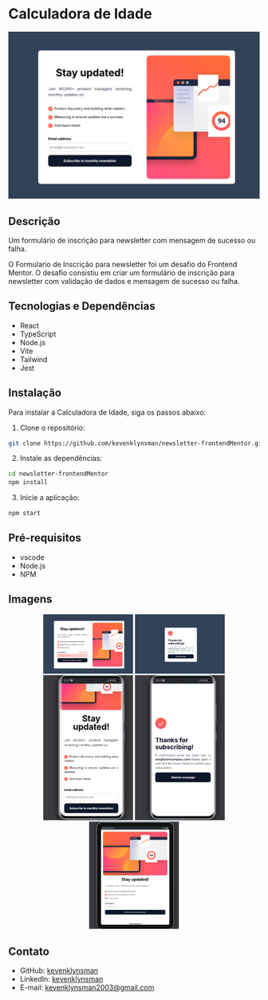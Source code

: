 # Calculadora de Idade

![Imagem](./docs/imagens/Imagem01.png)

## Descrição

Um formulário de inscrição para newsletter com mensagem de sucesso ou falha.

O Formulario de Inscrição para newsletter foi um desafio do Frontend Mentor. O desafio consistiu em criar um formulário de inscrição para newsletter com validação de dados e mensagem de sucesso ou falha.


## Tecnologias e Dependências

- React
- TypeScript
- Node.js
- Vite
- Tailwind
- Jest

## Instalação

Para instalar a Calculadora de Idade, siga os passos abaixo:

1. Clone o repositório:

```bash
git clone https://github.com/kevenklynsman/newsletter-frontendMentor.git
```

2. Instale as dependências:

```bash
cd newsletter-frontendMentor
npm install
```

3. Inicie a aplicação:

```bash
npm start
```     

## Pré-requisitos

- vscode
- Node.js
- NPM

## Imagens

<p align="center">
  <img src="./docs/imagens/Imagem02.png" alt="Imagem 2" width="180" />
  <img src="./docs/imagens/Imagem03.png" alt="Imagem 3" width="180" />
  <img src="./docs/imagens/Imagem04.png" alt="Imagem 4" width="180" />
  <img src="./docs/imagens/Imagem05.png" alt="Imagem 5" width="180" />
  <img src="./docs/imagens/Imagem06.png" alt="Imagem 6" width="180" />
</p>



## Contato 

- GitHub: [kevenklynsman](https://github.com/kevenklynsman)
- LinkedIn: [kevenklynsman](https://www.linkedin.com/in/kevenklynsman/)
- E-mail: [kevenklynsman2003@gmail.com](mailto:kevenklynsman2003@gmailcom)
